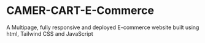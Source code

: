 # CAMER-CART-E-Commerce
A Multipage, fully responsive and deployed E-commerce website built using html, Tailwind CSS and JavaScript
 
